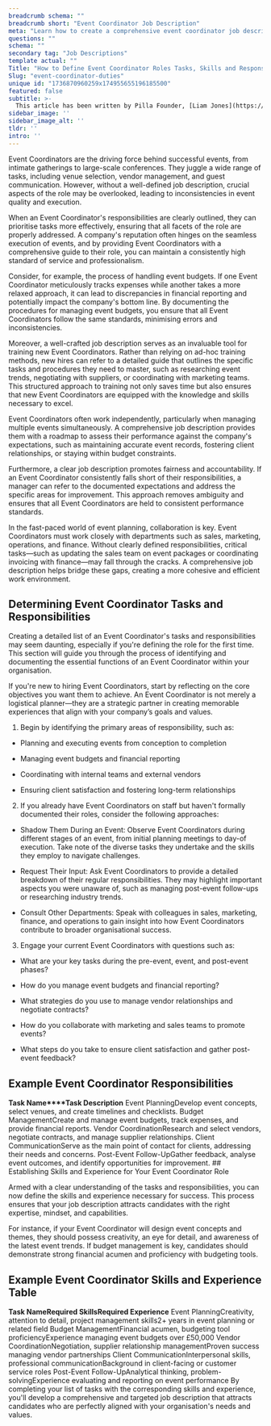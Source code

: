 ```yaml
---
breadcrumb schema: ""
breadcrumb short: "Event Coordinator Job Description"
meta: "Learn how to create a comprehensive event coordinator job description that clearly defines roles, tasks, skills, and responsibilities for successful event planning and execution."
questions: ""
schema: ""
secondary tag: "Job Descriptions"
template actual: ""
Title: "How to Define Event Coordinator Roles Tasks, Skills and Responsibilities in a Job Description"
Slug: "event-coordinator-duties"
unique id: "1736870960259x174955655196185500"
featured: false
subtitle: >-
  This article has been written by Pilla Founder, [Liam Jones](https://yourpilla.com/profile/liam-jones), click to [email Liam directly](mailto:liam@yourpilla.com), he reads every email.
sidebar_image: ''
sidebar_image_alt: ''
tldr: ''
intro: ''
---
```


 Event Coordinators are the driving force behind successful events, from intimate gatherings to large-scale conferences. They juggle a wide range of tasks, including venue selection, vendor management, and guest communication. However, without a well-defined job description, crucial aspects of the role may be overlooked, leading to inconsistencies in event quality and execution.

 When an Event Coordinator's responsibilities are clearly outlined, they can prioritise tasks more effectively, ensuring that all facets of the role are properly addressed. A company's reputation often hinges on the seamless execution of events, and by providing Event Coordinators with a comprehensive guide to their role, you can maintain a consistently high standard of service and professionalism.

 Consider, for example, the process of handling event budgets. If one Event Coordinator meticulously tracks expenses while another takes a more relaxed approach, it can lead to discrepancies in financial reporting and potentially impact the company's bottom line. By documenting the procedures for managing event budgets, you ensure that all Event Coordinators follow the same standards, minimising errors and inconsistencies.

 Moreover, a well-crafted job description serves as an invaluable tool for training new Event Coordinators. Rather than relying on ad-hoc training methods, new hires can refer to a detailed guide that outlines the specific tasks and procedures they need to master, such as researching event trends, negotiating with suppliers, or coordinating with marketing teams. This structured approach to training not only saves time but also ensures that new Event Coordinators are equipped with the knowledge and skills necessary to excel.

 Event Coordinators often work independently, particularly when managing multiple events simultaneously. A comprehensive job description provides them with a roadmap to assess their performance against the company's expectations, such as maintaining accurate event records, fostering client relationships, or staying within budget constraints.

 Furthermore, a clear job description promotes fairness and accountability. If an Event Coordinator consistently falls short of their responsibilities, a manager can refer to the documented expectations and address the specific areas for improvement. This approach removes ambiguity and ensures that all Event Coordinators are held to consistent performance standards.

 In the fast-paced world of event planning, collaboration is key. Event Coordinators must work closely with departments such as sales, marketing, operations, and finance. Without clearly defined responsibilities, critical tasks—such as updating the sales team on event packages or coordinating invoicing with finance—may fall through the cracks. A comprehensive job description helps bridge these gaps, creating a more cohesive and efficient work environment.

 ## Determining Event Coordinator Tasks and Responsibilities

 Creating a detailed list of an Event Coordinator's tasks and responsibilities may seem daunting, especially if you're defining the role for the first time. This section will guide you through the process of identifying and documenting the essential functions of an Event Coordinator within your organisation.

 If you're new to hiring Event Coordinators, start by reflecting on the core objectives you want them to achieve. An Event Coordinator is not merely a logistical planner—they are a strategic partner in creating memorable experiences that align with your company’s goals and values.

 1. Begin by identifying the primary areas of responsibility, such as:

- Planning and executing events from conception to completion

- Managing event budgets and financial reporting

- Coordinating with internal teams and external vendors

- Ensuring client satisfaction and fostering long-term relationships

 2. If you already have Event Coordinators on staff but haven't formally documented their roles, consider the following approaches:

- Shadow Them During an Event: Observe Event Coordinators during different stages of an event, from initial planning meetings to day-of execution. Take note of the diverse tasks they undertake and the skills they employ to navigate challenges.

- Request Their Input: Ask Event Coordinators to provide a detailed breakdown of their regular responsibilities. They may highlight important aspects you were unaware of, such as managing post-event follow-ups or researching industry trends.

- Consult Other Departments: Speak with colleagues in sales, marketing, finance, and operations to gain insight into how Event Coordinators contribute to broader organisational success.

 3. Engage your current Event Coordinators with questions such as:

- What are your key tasks during the pre-event, event, and post-event phases?

- How do you manage event budgets and financial reporting?

- What strategies do you use to manage vendor relationships and negotiate contracts?

- How do you collaborate with marketing and sales teams to promote events?

- What steps do you take to ensure client satisfaction and gather post-event feedback?

 ## Example Event Coordinator Responsibilities

   **Task Name****Task Description**  Event PlanningDevelop event concepts, select venues, and create timelines and checklists.  Budget ManagementCreate and manage event budgets, track expenses, and provide financial reports.  Vendor CoordinationResearch and select vendors, negotiate contracts, and manage supplier relationships.  Client CommunicationServe as the main point of contact for clients, addressing their needs and concerns.  Post-Event Follow-UpGather feedback, analyse event outcomes, and identify opportunities for improvement.   ## Establishing Skills and Experience for Your Event Coordinator Role

 Armed with a clear understanding of the tasks and responsibilities, you can now define the skills and experience necessary for success. This process ensures that your job description attracts candidates with the right expertise, mindset, and capabilities.

 For instance, if your Event Coordinator will design event concepts and themes, they should possess creativity, an eye for detail, and awareness of the latest event trends. If budget management is key, candidates should demonstrate strong financial acumen and proficiency with budgeting tools.

 ## Example Event Coordinator Skills and Experience Table

   **Task Name****Required Skills****Required Experience**  Event PlanningCreativity, attention to detail, project management skills2+ years in event planning or related field  Budget ManagementFinancial acumen, budgeting tool proficiencyExperience managing event budgets over £50,000  Vendor CoordinationNegotiation, supplier relationship managementProven success managing vendor partnerships  Client CommunicationInterpersonal skills, professional communicationBackground in client-facing or customer service roles  Post-Event Follow-UpAnalytical thinking, problem-solvingExperience evaluating and reporting on event performance   By completing your list of tasks with the corresponding skills and experience, you'll develop a comprehensive and targeted job description that attracts candidates who are perfectly aligned with your organisation's needs and values.